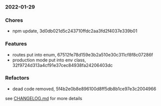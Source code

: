 ### 2022-01-29

### Chores
+ npm update, 3d0db021d5c243710ffdc2aa3fd2f4037e339b01

### Features
+ routes put into enum, 67512fe78d159e3b2a510e30c311cf8f8c07286f
+ production mode put into env class, 32f9724d313a4cf91e37cec84938fa24206403dc

### Refactors
+ dead code removed, 5f4b2e0b8e896100d8ff5db8b1ce97e3c2004966


see <a href='https://github.com/mrjackwills/leafcast_vue/blob/main/CHANGELOG.md'> CHANGELOG.md</a> for more details
